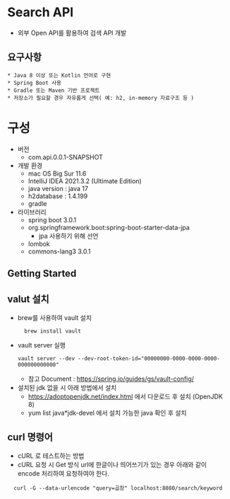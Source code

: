 # Search API
  * 외부 Open API를 활용하여 검색 API 개발
  ## 요구사항
    * Java 8 이상 또는 Kotlin 언어로 구현
    * Spring Boot 사용
    * Gradle 또는 Maven 기반 프로젝트
    * 저장소가 필요할 경우 자유롭게 선택( 예: h2, in-memory 자료구조 등 )

# 구성
  * 버전
    * com.api.0.0.1-SNAPSHOT
  * 개발 환경
    * mac OS Big Sur 11.6
    * IntelliJ IDEA 2021.3.2 (Ultimate Edition)
    * java version : java 17
    * h2database : 1.4.199
    * gradle
  * 라이브러리
    * spring boot 3.0.1
    * org.springframework.boot:spring-boot-starter-data-jpa
        * jpa 사용하기 위해 선언
    * lombok
    * commons-lang3 3.0.1



## Getting Started
 ## valut 설치
  * brew를 사용하여 vault 설치
    ``` 
      brew install vault 
    ```
  * vault server 실행
    ```
    vault server --dev --dev-root-token-id="00000000-0000-0000-0000-000000000000"
    ```
      * 참고 Document : https://spring.io/guides/gs/vault-config/
  * 설치된 jdk 없을 시 아래 방법에서 설치
    * https://adoptopenjdk.net/index.html 에서 다운로드 후 설치 (OpenJDK 8)
    * yum list java*jdk-devel 에서 설치 가능한 java 확인 후 설치

 ## curl 명령어
  * cURL 로 테스트하는 방법
  * cURL 요청 시 Get 방식 url에 한글이나 띄어쓰기가 있는 경우 아래와 같이 encode 처리하여 요청하여야 한다.
  ```
    curl -G --data-urlencode "query=곱창" localhost:8080/search/keyword
  ```

